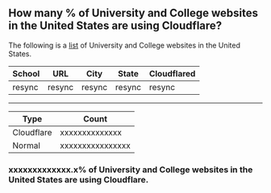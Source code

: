 ## How many % of University and College websites in the United States are using Cloudflare?


The following is a [list](https://docs.google.com/spreadsheets/d/1JUUkxXz6MJ56CcIkeqhv8C9q39sg3sSvGIwRsTk6kkM/edit?usp=sharing) of University and College websites in the United States.


| School | URL | City | State | Cloudflared |
| --- | --- | --- | --- | --- |
| resync | resync | resync | resync | resync |


-----

| Type | Count |
| --- | --- | 
| Cloudflare | xxxxxxxxxxxxxx |
| Normal | xxxxxxxxxxxxxxxx |


### xxxxxxxxxxxxx.x% of University and College websites in the United States are using Cloudflare.
